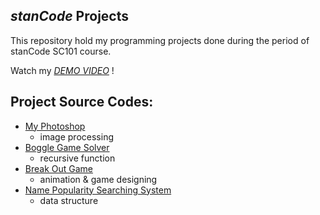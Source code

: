 ## *stanCode* Projects
This repository hold my programming projects done during the period of stanCode SC101 course.

Watch my *[DEMO VIDEO](https://drive.google.com/drive/folders/1Gi3bn9qPW_gR0ISyGzVPLd5Bztdvd7rF?fbclid=IwAR36BW3v_bHn-Idsh-0_ROSWLwrXOzoervZId25OOzH2LX4b6FCGDfULdDg)* !

## Project Source Codes:
* [My Photoshop](https://github.com/sylvia1122/sc-projects/blob/main/stanCode_projects/my_photoshop/stanCodoshop.py)
  * image processing
* [Boggle Game Solver](https://github.com/sylvia1122/sc-projects/blob/main/stanCode_projects/boggle_game_solver/boggle.py)
  * recursive function
* [Break Out Game](https://github.com/sylvia1122/sc-projects/blob/main/stanCode_projects/break_out_game/breakout.py)
  * animation & game designing 
* [Name Popularity Searching System](https://github.com/sylvia1122/sc-projects/blob/main/stanCode_projects/name_searching_system/babynames.py)
  * data structure
